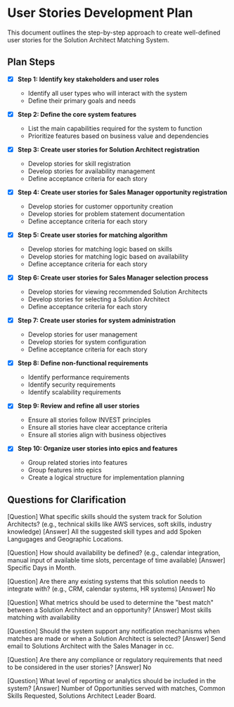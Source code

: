# User Stories Development Plan

This document outlines the step-by-step approach to create well-defined user stories for the Solution Architect Matching System.

## Plan Steps

- [x] **Step 1: Identify key stakeholders and user roles**
  - Identify all user types who will interact with the system
  - Define their primary goals and needs

- [x] **Step 2: Define the core system features**
  - List the main capabilities required for the system to function
  - Prioritize features based on business value and dependencies

- [x] **Step 3: Create user stories for Solution Architect registration**
  - Develop stories for skill registration
  - Develop stories for availability management
  - Define acceptance criteria for each story

- [x] **Step 4: Create user stories for Sales Manager opportunity registration**
  - Develop stories for customer opportunity creation
  - Develop stories for problem statement documentation
  - Define acceptance criteria for each story

- [x] **Step 5: Create user stories for matching algorithm**
  - Develop stories for matching logic based on skills
  - Develop stories for matching logic based on availability
  - Define acceptance criteria for each story

- [x] **Step 6: Create user stories for Sales Manager selection process**
  - Develop stories for viewing recommended Solution Architects
  - Develop stories for selecting a Solution Architect
  - Define acceptance criteria for each story

- [x] **Step 7: Create user stories for system administration**
  - Develop stories for user management
  - Develop stories for system configuration
  - Define acceptance criteria for each story

- [x] **Step 8: Define non-functional requirements**
  - Identify performance requirements
  - Identify security requirements
  - Identify scalability requirements

- [x] **Step 9: Review and refine all user stories**
  - Ensure all stories follow INVEST principles
  - Ensure all stories have clear acceptance criteria
  - Ensure all stories align with business objectives

- [x] **Step 10: Organize user stories into epics and features**
  - Group related stories into features
  - Group features into epics
  - Create a logical structure for implementation planning

## Questions for Clarification

[Question] What specific skills should the system track for Solution Architects? (e.g., technical skills like AWS services, soft skills, industry knowledge)
[Answer] All the suggested skill types and add Spoken Langugages and Geographic Locations.

[Question] How should availability be defined? (e.g., calendar integration, manual input of available time slots, percentage of time available)
[Answer] Specific Days in Month.

[Question] Are there any existing systems that this solution needs to integrate with? (e.g., CRM, calendar systems, HR systems)
[Answer] No

[Question] What metrics should be used to determine the "best match" between a Solution Architect and an opportunity?
[Answer] Most skills matching with availability

[Question] Should the system support any notification mechanisms when matches are made or when a Solution Architect is selected?
[Answer] Send email to Solutions Architect with the Sales Manager in cc.

[Question] Are there any compliance or regulatory requirements that need to be considered in the user stories?
[Answer] No

[Question] What level of reporting or analytics should be included in the system?
[Answer] Number of Opportunities served with matches, Common Skills Requested, Solutions Architect Leader Board.
